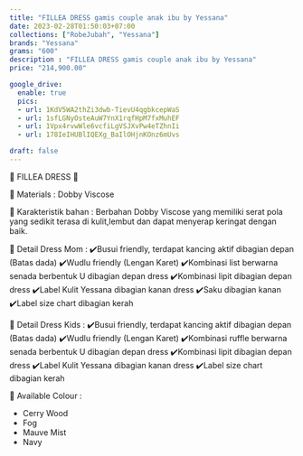 ```yaml
---
title: "FILLEA DRESS gamis couple anak ibu by Yessana"
date: 2023-02-28T01:50:03+07:00
collections: ["RobeJubah", "Yessana"]
brands: "Yessana"
grams: "600"
description : "FILLEA DRESS gamis couple anak ibu by Yessana"
price: "214,900.00"

google_drive:
  enable: true
  pics:
  - url: 1KdV5WA2thZi3dwb-TievU4qgbkcepWaS
  - url: 1sfLGNyOsteAuW7YnX1rqfHpM7fxMuhEF
  - url: 1Vpx4rvwWle6vcfiLgVSJXvPw4eTZhnIi
  - url: 178IeIHUBlIQEXg_BaIlOHjnKOnz6mUvs

draft: false
---
```


🌸 FILLEA DRESS 🌸

💎 Materials : Dobby Viscose

💎 Karakteristik bahan :
Berbahan Dobby Viscose yang memiliki serat pola yang sedikit terasa di kulit,lembut dan dapat menyerap keringat dengan baik.

💎 Detail Dress Mom :
✔️Busui friendly, terdapat kancing  aktif dibagian depan (Batas dada)
✔️Wudlu friendly (Lengan Karet)
✔️Kombinasi list berwarna senada berbentuk U dibagian depan dress
✔️Kombinasi lipit dibagian depan dress
✔️Label Kulit Yessana dibagian kanan dress
✔️Saku dibagian kanan
✔️Label size chart dibagian kerah

💎 Detail Dress Kids :
✔️Busui friendly, terdapat kancing  aktif dibagian depan (Batas dada)
✔️Wudlu friendly (Lengan Karet)
✔️Kombinasi ruffle  berwarna senada berbentuk U dibagian depan dress
✔️Kombinasi lipit dibagian depan dress
✔️Label Kulit Yessana dibagian kanan dress
✔️Label size chart dibagian kerah

💎 Available Colour :
- Cerry Wood
- Fog
- Mauve Mist
- Navy
